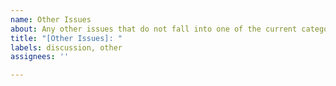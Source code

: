 ```yaml
---
name: Other Issues
about: Any other issues that do not fall into one of the current categories.
title: "[Other Issues]: "
labels: discussion, other
assignees: ''

---
```



